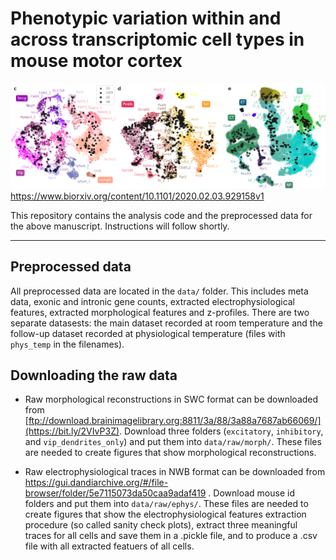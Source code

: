 # Phenotypic variation within and across transcriptomic cell types in mouse motor cortex
![patch-seq coverage](cover.png)
https://www.biorxiv.org/content/10.1101/2020.02.03.929158v1

This repository contains the analysis code and the preprocessed data for the above manuscript. Instructions will follow shortly.

------------

## Preprocessed data

All preprocessed data are located in the `data/` folder. This includes meta data, exonic and intronic gene counts, extracted electrophysiological features, extracted morphological features and z-profiles. There are two separate datasests: the main dataset recorded at room temperature and the follow-up dataset recorded at physiological temperature (files with `phys_temp` in the filenames).

## Downloading the raw data

* Raw morphological reconstructions in SWC format can be downloaded from [ftp://download.brainimagelibrary.org:8811/3a/88/3a88a7687ab66069/](https://bit.ly/2VIvP3Z). Download three folders (`excitatory`, `inhibitory`, and `vip_dendrites_only`) and put them into `data/raw/morph/`. These files are needed to create figures that show morphological reconstructions.

* Raw electrophysiological traces in NWB format can be downloaded from https://gui.dandiarchive.org/#/file-browser/folder/5e7115073da50caa9adaf419 . Download mouse id folders and put them into `data/raw/ephys/`. These files are needed to create figures that show the electrophysiological features extraction procedure (so called sanity check plots), extract three meaningful traces for all cells and save them in a .pickle file, and to produce a .csv file with all extracted featuers of all cells.
